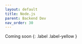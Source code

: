 ```yaml
---
layout: default
title: Node.js
parent: Backend Dev
nav_order: 30
---
```


Coming soon
{: .label .label-yellow }